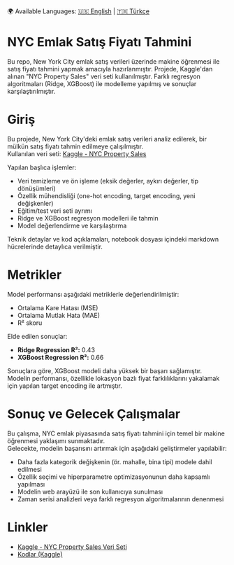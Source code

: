 🌍 Available Languages:
[🇺🇸 English](README.md) | [🇹🇷 Türkçe](README.tr.md)

# NYC Emlak Satış Fiyatı Tahmini

Bu repo, New York City emlak satış verileri üzerinde makine öğrenmesi ile satış fiyatı tahmini yapmak amacıyla hazırlanmıştır. Projede, Kaggle'dan alınan "NYC Property Sales" veri seti kullanılmıştır. Farklı regresyon algoritmaları (Ridge, XGBoost) ile modelleme yapılmış ve sonuçlar karşılaştırılmıştır.

# Giriş

Bu projede, New York City'deki emlak satış verileri analiz edilerek, bir mülkün satış fiyatı tahmin edilmeye çalışılmıştır.  
Kullanılan veri seti: [Kaggle - NYC Property Sales](https://www.kaggle.com/datasets/new-york-city/nyc-property-sales)

Yapılan başlıca işlemler:
- Veri temizleme ve ön işleme (eksik değerler, aykırı değerler, tip dönüşümleri)
- Özellik mühendisliği (one-hot encoding, target encoding, yeni değişkenler)
- Eğitim/test veri seti ayrımı
- Ridge ve XGBoost regresyon modelleri ile tahmin
- Model değerlendirme ve karşılaştırma

Teknik detaylar ve kod açıklamaları, notebook dosyası içindeki markdown hücrelerinde detaylıca verilmiştir.

# Metrikler

Model performansı aşağıdaki metriklerle değerlendirilmiştir:
- Ortalama Kare Hatası (MSE)
- Ortalama Mutlak Hata (MAE)
- R² skoru

Elde edilen sonuçlar:
- **Ridge Regression R²:** 0.43
- **XGBoost Regression R²:** 0.66

Sonuçlara göre, XGBoost modeli daha yüksek bir başarı sağlamıştır.  
Modelin performansı, özellikle lokasyon bazlı fiyat farklılıklarını yakalamak için yapılan target encoding ile artmıştır.

# Sonuç ve Gelecek Çalışmalar

Bu çalışma, NYC emlak piyasasında satış fiyatı tahmini için temel bir makine öğrenmesi yaklaşımı sunmaktadır.  
Gelecekte, modelin başarısını artırmak için aşağıdaki geliştirmeler yapılabilir:
- Daha fazla kategorik değişkenin (ör. mahalle, bina tipi) modele dahil edilmesi
- Özellik seçimi ve hiperparametre optimizasyonunun daha kapsamlı yapılması
- Modelin web arayüzü ile son kullanıcıya sunulması
- Zaman serisi analizleri veya farklı regresyon algoritmalarının denenmesi

# Linkler

- [Kaggle - NYC Property Sales Veri Seti](https://www.kaggle.com/datasets/new-york-city/nyc-property-sales)
- [Kodlar (Kaggle)](https://www.kaggle.com/code/u287ur/nyc-property-sales-price-prediction)